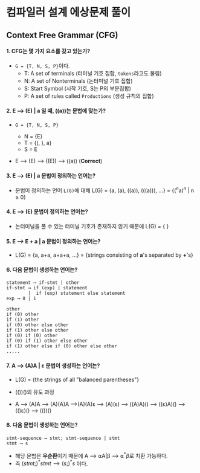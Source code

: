 # 컴파일러 설계 에상문제 풀이

## Context Free Grammar (CFG)

#### 1. CFG는 몇 가지 요소를 갖고 있는가?

- `G = {T, N, S, P}`이다.
  - T: A set of terminals (터미널 기호 집합, `tokens`라고도 불림)
  - N: A set of Nonterminals (논터미널 기호 집합)
  - S: Start Symbol (시작 기호, S는 P의 부분집합)
  - P: A set of rules called `Productions` (생성 규칙의 집합)

#### 2. E ⟶ (E) | a 일 때, ((a))는 문법에 맞는가?

- `G = {T, N, S, P}`

  - N = {E}
  - T = {(, ), a}
  - S = E

- E ⟶ (E) ⟶ ((E)) ⟶ ((a)) (**Correct**)

#### 3. E ⟶ (E) | a 문법이 정의하는 언어는?

- 문법이 정의하는 언어 `L(G)`에 대해
  L(G) = {a, (a), ((a)), (((a))), ...} = {$(^n$a$)^n$ | n ≥ 0}

#### 4. E ⟶ (E) 문법이 정의하는 언어는?

- 논터미널을 풀 수 있는 터미널 기호가 존재하지 않기 때문에 L(G) = { }

#### 5. E ⟶ E + a | a 문법이 정의하는 언어는?

- L(G) = {a, a+a, a+a+a, ...} = {strings consisting of **a**'s separated by **+**'s}

#### 6. 다음 문법이 생성하는 언어는?

```
statement ⟶ if-stmt | other
if-stmt ⟶ if (exp) | statement
        |  if (exp) statement else statement
exp ⟶ 0 | 1
```

```
other
if (0) other
if (1) other
if (0) other else other
if (1) other else other
if (0) if (0) other
if (0) if (1) other else other
if (1) other else if (0) other else other
.....
```

#### 7. A ⟶ (A)A | ε 문법이 생성하는 언어는?

- L(G) = {the strings of all "balanced parentheses"}

- (())()의 유도 과정
- A ⟶ (A)A ⟶ (A)(A)A ⟶(A)(A)ε ⟶ (A)(ε) ⟶ ((A)A)() ⟶ ((ε)A)() ⟶ (()ε)() ⟶ (())()

#### 8. 다음 문법이 생성하는 언어는?

```
stmt-sequence ⟶ stmt; stmt-sequence | stmt
stmt ⟶ s
```

- 해당 문법은 **우순환**이기 때문에 A ⟶ ⍺A|β ⟶ $⍺^*β$로 치환 가능하다.
- 즉 $(stmt;)^*stmt ⟶ (s;)^*s$ 이다.
